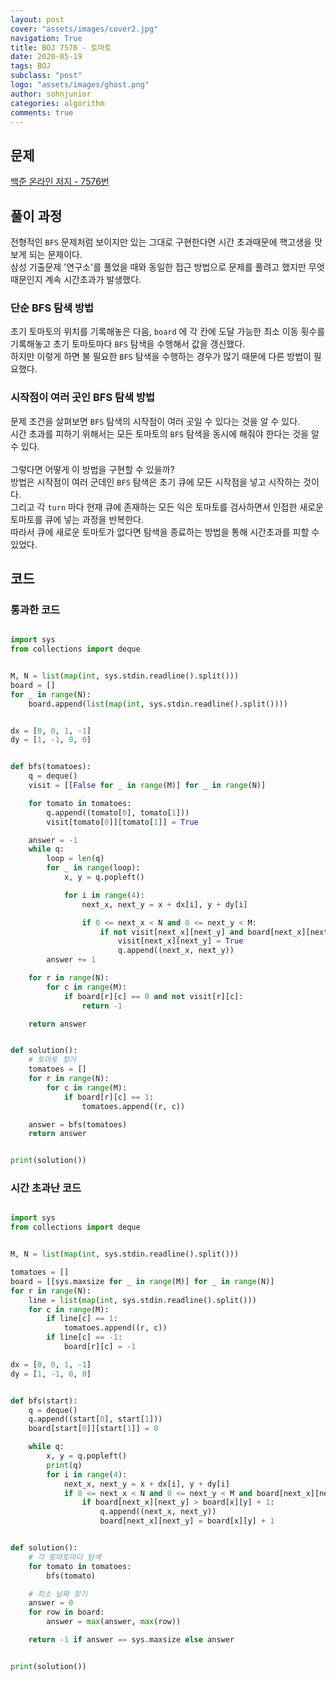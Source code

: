 ```yaml
---
layout: post
cover: "assets/images/cover2.jpg"
navigation: True
title: BOJ 7576 - 토마토
date: 2020-05-19
tags: BOJ
subclass: "post"
logo: "assets/images/ghost.png"
author: sohnjunior
categories: algorithm
comments: true
---
```


## 문제

[백준 온라인 저지 - 7576번](https://www.acmicpc.net/problem/7576)

## 풀이 과정

전형적인 `BFS` 문제처럼 보이지만 있는 그대로 구현한다면 시간 초과때문에 핵고생을 맛보게 되는 문제이다. <br>
삼성 기출문제 '연구소'를 풀었을 때와 동일한 접근 방법으로 문제를 풀려고 했지만 무엇 때문인지 계속 시간초과가 발생했다. <br>

### 단순 BFS 탐색 방법

초기 토마토의 위치를 기록해놓은 다음, `board` 에 각 칸에 도달 가능한 최소 이동 횟수를 기록해놓고 초기 토마토마다 `BFS` 탐색을 수행해서 값을 갱신했다. <br>
하지만 이렇게 하면 불 필요한 `BFS` 탐색을 수행하는 경우가 많기 때문에 다른 방법이 필요했다. <br>

### 시작점이 여러 곳인 BFS 탐색 방법

문제 조건을 살펴보면 `BFS` 탐색의 시작점이 여러 곳일 수 있다는 것을 알 수 있다. <br>
시간 초과를 피하기 위해서는 모든 토마토의 `BFS` 탐색을 동시에 해줘야 한다는 것을 알 수 있다. <br><br>
그렇다면 어떻게 이 방법을 구현할 수 있을까? <br>
방법은 시작점이 여러 군데인 `BFS` 탐색은 초기 큐에 모든 시작점을 넣고 시작하는 것이다. <br>
그리고 각 `turn` 마다 현재 큐에 존재하는 모든 익은 토마토를 검사하면서 인접한 새로운 토마토를 큐에 넣는 과정을 반복한다. <br>
따라서 큐에 새로운 토마토가 없다면 탐색을 종료하는 방법을 통해 시간초과를 피할 수 있었다. <br>

## 코드

### 통과한 코드

```python

import sys
from collections import deque


M, N = list(map(int, sys.stdin.readline().split()))
board = []
for _ in range(N):
    board.append(list(map(int, sys.stdin.readline().split())))


dx = [0, 0, 1, -1]
dy = [1, -1, 0, 0]


def bfs(tomatoes):
    q = deque()
    visit = [[False for _ in range(M)] for _ in range(N)]

    for tomato in tomatoes:
        q.append((tomato[0], tomato[1]))
        visit[tomato[0]][tomato[1]] = True

    answer = -1
    while q:
        loop = len(q)
        for _ in range(loop):
            x, y = q.popleft()

            for i in range(4):
                next_x, next_y = x + dx[i], y + dy[i]

                if 0 <= next_x < N and 0 <= next_y < M:
                    if not visit[next_x][next_y] and board[next_x][next_y] != -1:
                        visit[next_x][next_y] = True
                        q.append((next_x, next_y))
        answer += 1

    for r in range(N):
        for c in range(M):
            if board[r][c] == 0 and not visit[r][c]:
                return -1

    return answer


def solution():
    # 토마토 찾기
    tomatoes = []
    for r in range(N):
        for c in range(M):
            if board[r][c] == 1:
                tomatoes.append((r, c))

    answer = bfs(tomatoes)
    return answer


print(solution())

```

### 시간 초과난 코드

```python

import sys
from collections import deque


M, N = list(map(int, sys.stdin.readline().split()))

tomatoes = []
board = [[sys.maxsize for _ in range(M)] for _ in range(N)]
for r in range(N):
    line = list(map(int, sys.stdin.readline().split()))
    for c in range(M):
        if line[c] == 1:
            tomatoes.append((r, c))
        if line[c] == -1:
            board[r][c] = -1

dx = [0, 0, 1, -1]
dy = [1, -1, 0, 0]


def bfs(start):
    q = deque()
    q.append((start[0], start[1]))
    board[start[0]][start[1]] = 0

    while q:
        x, y = q.popleft()
        print(q)
        for i in range(4):
            next_x, next_y = x + dx[i], y + dy[i]
            if 0 <= next_x < N and 0 <= next_y < M and board[next_x][next_y] != -1:
                if board[next_x][next_y] > board[x][y] + 1:
                    q.append((next_x, next_y))
                    board[next_x][next_y] = board[x][y] + 1


def solution():
    # 각 토마토마다 탐색
    for tomato in tomatoes:
        bfs(tomato)

    # 최소 날짜 찾기
    answer = 0
    for row in board:
        answer = max(answer, max(row))

    return -1 if answer == sys.maxsize else answer


print(solution())

```
